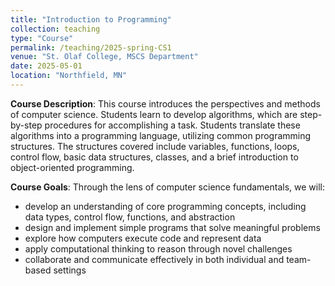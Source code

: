 ```yaml
---
title: "Introduction to Programming"
collection: teaching
type: "Course"
permalink: /teaching/2025-spring-CS1
venue: "St. Olaf College, MSCS Department"
date: 2025-05-01
location: "Northfield, MN"
---
```


**Course Description**: This course introduces the perspectives and methods of computer science. Students learn to develop algorithms, which are step-by-step procedures for accomplishing a task. Students translate these algorithms into a programming language, utilizing common programming structures. The structures covered include variables, functions, loops, control flow, basic data structures, classes, and a brief introduction to object-oriented programming.

**Course Goals**: Through the lens of computer science fundamentals, we will:
- develop an understanding of core programming concepts, including data types, control flow, functions, and abstraction
- design and implement simple programs that solve meaningful problems
- explore how computers execute code and represent data
- apply computational thinking to reason through novel challenges
- collaborate and communicate effectively in both individual and team-based settings

